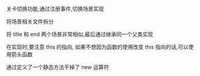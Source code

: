 关卡切换功能,通过注册事件,切换场景实现

将场景相关文件拆分

将 title 和 end 两个场景非常相似,最后通过继承同一个父类实现

在实现时,要注意 this 的指向, 如果不想因为函数的使用改变 this 指向的话,可以使用箭头函数

通过定义了一个静态方法干掉了 new 运算符